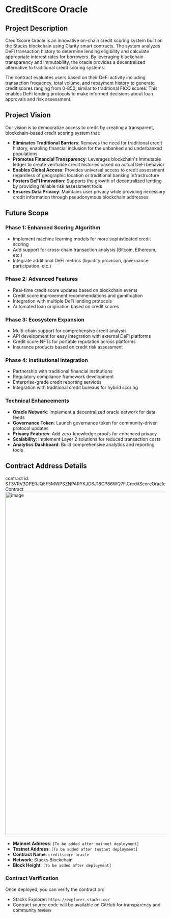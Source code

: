 # CreditScore Oracle

## Project Description

CreditScore Oracle is an innovative on-chain credit scoring system built on the Stacks blockchain using Clarity smart contracts. The system analyzes DeFi transaction history to determine lending eligibility and calculate appropriate interest rates for borrowers. By leveraging blockchain transparency and immutability, the oracle provides a decentralized alternative to traditional credit scoring systems.

The contract evaluates users based on their DeFi activity including transaction frequency, total volume, and repayment history to generate credit scores ranging from 0-850, similar to traditional FICO scores. This enables DeFi lending protocols to make informed decisions about loan approvals and risk assessment.

## Project Vision

Our vision is to democratize access to credit by creating a transparent, blockchain-based credit scoring system that:

- **Eliminates Traditional Barriers**: Removes the need for traditional credit history, enabling financial inclusion for the unbanked and underbanked populations
- **Promotes Financial Transparency**: Leverages blockchain's immutable ledger to create verifiable credit histories based on actual DeFi behavior
- **Enables Global Access**: Provides universal access to credit assessment regardless of geographic location or traditional banking infrastructure
- **Fosters DeFi Innovation**: Supports the growth of decentralized lending by providing reliable risk assessment tools
- **Ensures Data Privacy**: Maintains user privacy while providing necessary credit information through pseudonymous blockchain addresses

## Future Scope

### Phase 1: Enhanced Scoring Algorithm
- Implement machine learning models for more sophisticated credit scoring
- Add support for cross-chain transaction analysis (Bitcoin, Ethereum, etc.)
- Integrate additional DeFi metrics (liquidity provision, governance participation, etc.)

### Phase 2: Advanced Features
- Real-time credit score updates based on blockchain events
- Credit score improvement recommendations and gamification
- Integration with multiple DeFi lending protocols
- Automated loan origination based on credit scores

### Phase 3: Ecosystem Expansion
- Multi-chain support for comprehensive credit analysis
- API development for easy integration with external DeFi platforms
- Credit score NFTs for portable reputation across platforms
- Insurance products based on credit risk assessment

### Phase 4: Institutional Integration
- Partnership with traditional financial institutions
- Regulatory compliance framework development
- Enterprise-grade credit reporting services
- Integration with traditional credit bureaus for hybrid scoring

### Technical Enhancements
- **Oracle Network**: Implement a decentralized oracle network for data feeds
- **Governance Token**: Launch governance token for community-driven protocol updates
- **Privacy Features**: Add zero-knowledge proofs for enhanced privacy
- **Scalability**: Implement Layer 2 solutions for reduced transaction costs
- **Analytics Dashboard**: Build comprehensive analytics and reporting tools

## Contract Address Details


contract id: ST3VRV3DPERJQ5F5MWPSZNPARYKJD6J18CP86WQ7F.CreditScoreOracleContract
<img width="1920" height="1080" alt="image" src="https://github.com/user-attachments/assets/a2653479-09d5-49e3-8992-26ee266cb767" />

- **Mainnet Address**: `[To be added after mainnet deployment]`
- **Testnet Address**: `[To be added after testnet deployment]`
- **Contract Name**: `creditscore-oracle`
- **Network**: Stacks Blockchain
- **Block Height**: `[To be added after deployment]`

### Contract Verification
Once deployed, you can verify the contract on:
- Stacks Explorer: `https://explorer.stacks.co/`
- Contract source code will be available on GitHub for transparency and community review
